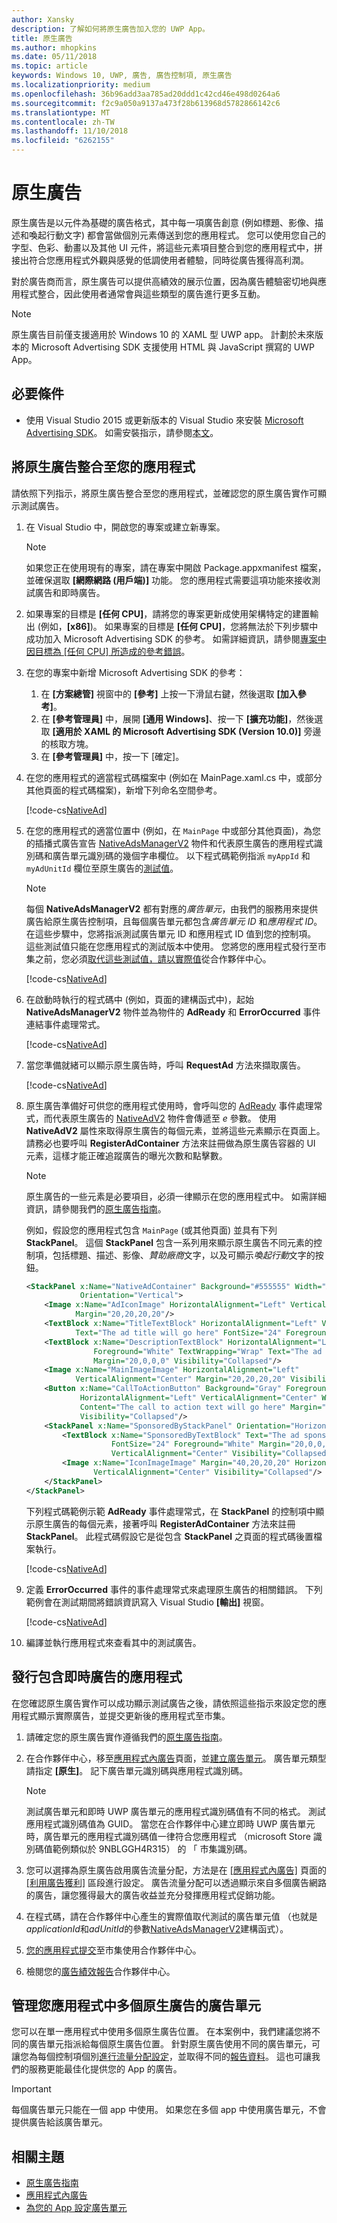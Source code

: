 ```yaml
---
author: Xansky
description: 了解如何將原生廣告加入您的 UWP App。
title: 原生廣告
ms.author: mhopkins
ms.date: 05/11/2018
ms.topic: article
keywords: Windows 10, UWP, 廣告, 廣告控制項, 原生廣告
ms.localizationpriority: medium
ms.openlocfilehash: 36b96add3aa785ad20ddd1c42cd46e498d0264a6
ms.sourcegitcommit: f2c9a050a9137a473f28b613968d5782866142c6
ms.translationtype: MT
ms.contentlocale: zh-TW
ms.lasthandoff: 11/10/2018
ms.locfileid: "6262155"
---
```

# <a name="native-ads"></a>原生廣告

原生廣告是以元件為基礎的廣告格式，其中每一項廣告創意 (例如標題、影像、描述和喚起行動文字) 都會當做個別元素傳送到您的應用程式。 您可以使用您自己的字型、色彩、動畫以及其他 UI 元件，將這些元素項目整合到您的應用程式中，拼接出符合您應用程式外觀與感覺的低調使用者體驗，同時從廣告獲得高利潤。

對於廣告商而言，原生廣告可以提供高績效的展示位置，因為廣告體驗密切地與應用程式整合，因此使用者通常會與這些類型的廣告進行更多互動。

> [!NOTE]
> 原生廣告目前僅支援適用於 Windows 10 的 XAML 型 UWP app。 計劃於未來版本的 Microsoft Advertising SDK 支援使用 HTML 與 JavaScript 撰寫的 UWP App。

## <a name="prerequisites"></a>必要條件

* 使用 Visual Studio 2015 或更新版本的 Visual Studio 來安裝 [Microsoft Advertising SDK](http://aka.ms/ads-sdk-uwp)。 如需安裝指示，請參閱[本文](install-the-microsoft-advertising-libraries.md)。

## <a name="integrate-a-native-ad-into-your-app"></a>將原生廣告整合至您的應用程式

請依照下列指示，將原生廣告整合至您的應用程式，並確認您的原生廣告實作可顯示測試廣告。

1. 在 Visual Studio 中，開啟您的專案或建立新專案。
    > [!NOTE]
    > 如果您正在使用現有的專案，請在專案中開啟 Package.appxmanifest 檔案，並確保選取 **\[網際網路 (用戶端)\]** 功能。 您的應用程式需要這項功能來接收測試廣告和即時廣告。

2. 如果專案的目標是 **\[任何 CPU\]**，請將您的專案更新成使用架構特定的建置輸出 (例如，**\[x86\]**)。 如果專案的目標是 **\[任何 CPU\]**，您將無法於下列步驟中成功加入 Microsoft Advertising SDK 的參考。 如需詳細資訊，請參閱[專案中因目標為 [任何 CPU] 所造成的參考錯誤](known-issues-for-the-advertising-libraries.md#reference_errors)。

3. 在您的專案中新增 Microsoft Advertising SDK 的參考：

    1. 在 **\[方案總管\]** 視窗中的 **\[參考\]** 上按一下滑鼠右鍵，然後選取 **\[加入參考\]**。
    2.  在 **\[參考管理員\]** 中，展開 **\[通用 Windows\]**、按一下 **\[擴充功能\]**，然後選取 **\[適用於 XAML 的 Microsoft Advertising SDK (Version 10.0)\]** 旁邊的核取方塊。
    3.  在 **\[參考管理員\]** 中，按一下 [確定]。

4. 在您的應用程式的適當程式碼檔案中 (例如在 MainPage.xaml.cs 中，或部分其他頁面的程式碼檔案)，新增下列命名空間參考。

    [!code-cs[NativeAd](./code/AdvertisingSamples/NativeAdSamples/cs/MainPage.xaml.cs#Namespaces)]

5.  在您的應用程式的適當位置中 (例如，在 ```MainPage``` 中或部分其他頁面)，為您的插播式廣告宣告 [NativeAdsManagerV2](https://docs.microsoft.com/uwp/api/microsoft.advertising.winrt.ui.nativeadsmanagerv2) 物件和代表原生廣告的應用程式識別碼和廣告單元識別碼的幾個字串欄位。 以下程式碼範例指派 `myAppId` 和 `myAdUnitId` 欄位至原生廣告的[測試值](set-up-ad-units-in-your-app.md#test-ad-units)。
    > [!NOTE]
    > 每個 **NativeAdsManagerV2** 都有對應的*廣告單元*，由我們的服務用來提供廣告給原生廣告控制項，且每個廣告單元都包含*廣告單元 ID* 和*應用程式 ID*。 在這些步驟中，您將指派測試廣告單元 ID 和應用程式 ID 值到您的控制項。 這些測試值只能在您應用程式的測試版本中使用。 您將您的應用程式發行至市集之前，您必須[取代這些測試值，請以實際值](#release)從合作夥伴中心。

    [!code-cs[NativeAd](./code/AdvertisingSamples/NativeAdSamples/cs/MainPage.xaml.cs#Variables)]

6.  在啟動時執行的程式碼中 (例如，頁面的建構函式中)，起始 **NativeAdsManagerV2** 物件並為物件的 **AdReady** 和 **ErrorOccurred** 事件連結事件處理常式。

    [!code-cs[NativeAd](./code/AdvertisingSamples/NativeAdSamples/cs/MainPage.xaml.cs#ConfigureNativeAd)]

7.  當您準備就緒可以顯示原生廣告時，呼叫 **RequestAd** 方法來擷取廣告。

    [!code-cs[NativeAd](./code/AdvertisingSamples/NativeAdSamples/cs/MainPage.xaml.cs#RequestAd)]

8.  原生廣告準備好可供您的應用程式使用時，會呼叫您的 [AdReady](https://docs.microsoft.com/uwp/api/microsoft.advertising.winrt.ui.nativeadsmanagerv2.adready) 事件處理常式，而代表原生廣告的 [NativeAdV2](https://docs.microsoft.com/uwp/api/microsoft.advertising.winrt.ui.nativeadv2) 物件會傳遞至 *e* 參數。 使用 **NativeAdV2** 屬性來取得原生廣告的每個元素，並將這些元素顯示在頁面上。 請務必也要呼叫 **RegisterAdContainer** 方法來註冊做為原生廣告容器的 UI 元素，這樣才能正確追蹤廣告的曝光次數和點擊數。
    > [!NOTE]
    > 原生廣告的一些元素是必要項目，必須一律顯示在您的應用程式中。 如需詳細資訊，請參閱我們的[原生廣告指南](ui-and-user-experience-guidelines.md#guidelines-for-native-ads)。

    例如，假設您的應用程式包含 ```MainPage``` (或其他頁面) 並具有下列 **StackPanel**。 這個 **StackPanel** 包含一系列用來顯示原生廣告不同元素的控制項，包括標題、描述、影像、*贊助廠商*文字，以及可顯示*喚起行動*文字的按鈕。

    ``` xml
    <StackPanel x:Name="NativeAdContainer" Background="#555555" Width="Auto" Height="Auto"
                Orientation="Vertical">
        <Image x:Name="AdIconImage" HorizontalAlignment="Left" VerticalAlignment="Center"
               Margin="20,20,20,20"/>
        <TextBlock x:Name="TitleTextBlock" HorizontalAlignment="Left" VerticalAlignment="Center"
               Text="The ad title will go here" FontSize="24" Foreground="White" Margin="20,0,0,10"/>
        <TextBlock x:Name="DescriptionTextBlock" HorizontalAlignment="Left" VerticalAlignment="Center"
                   Foreground="White" TextWrapping="Wrap" Text="The ad description will go here"
                   Margin="20,0,0,0" Visibility="Collapsed"/>
        <Image x:Name="MainImageImage" HorizontalAlignment="Left"
               VerticalAlignment="Center" Margin="20,20,20,20" Visibility="Collapsed"/>
        <Button x:Name="CallToActionButton" Background="Gray" Foreground="White"
                HorizontalAlignment="Left" VerticalAlignment="Center" Width="Auto" Height="Auto"
                Content="The call to action text will go here" Margin="20,20,20,20"
                Visibility="Collapsed"/>
        <StackPanel x:Name="SponsoredByStackPanel" Orientation="Horizontal" Margin="20,20,20,20">
            <TextBlock x:Name="SponsoredByTextBlock" Text="The ad sponsored by text will go here"
                       FontSize="24" Foreground="White" Margin="20,0,0,0" HorizontalAlignment="Left"
                       VerticalAlignment="Center" Visibility="Collapsed"/>
            <Image x:Name="IconImageImage" Margin="40,20,20,20" HorizontalAlignment="Left"
                   VerticalAlignment="Center" Visibility="Collapsed"/>
        </StackPanel>
    </StackPanel>
    ```

    下列程式碼範例示範 **AdReady** 事件處理常式，在 **StackPanel** 的控制項中顯示原生廣告的每個元素，接著呼叫 **RegisterAdContainer** 方法來註冊 **StackPanel**。 此程式碼假設它是從包含 **StackPanel** 之頁面的程式碼後置檔案執行。

    [!code-cs[NativeAd](./code/AdvertisingSamples/NativeAdSamples/cs/MainPage.xaml.cs#AdReady)]

9.  定義 **ErrorOccurred** 事件的事件處理常式來處理原生廣告的相關錯誤。 下列範例會在測試期間將錯誤資訊寫入 Visual Studio **\[輸出\]** 視窗。

    [!code-cs[NativeAd](./code/AdvertisingSamples/NativeAdSamples/cs/MainPage.xaml.cs#ErrorOccurred)]

10.  編譯並執行應用程式來查看其中的測試廣告。

<span id="release" />

## <a name="release-your-app-with-live-ads"></a>發行包含即時廣告的應用程式

在您確認原生廣告實作可以成功顯示測試廣告之後，請依照這些指示來設定您的應用程式顯示實際廣告，並提交更新後的應用程式至市集。

1.  請確定您的原生廣告實作遵循我們的[原生廣告指南](ui-and-user-experience-guidelines.md#guidelines-for-native-ads)。

2.  在合作夥伴中心，移至[應用程式內廣告](../publish/in-app-ads.md)頁面，並[建立廣告單元](set-up-ad-units-in-your-app.md#live-ad-units)。 廣告單元類型請指定 **\[原生\]**。 記下廣告單元識別碼與應用程式識別碼。
    > [!NOTE]
    > 測試廣告單元和即時 UWP 廣告單元的應用程式識別碼值有不同的格式。 測試應用程式識別碼值為 GUID。 當您在合作夥伴中心建立即時 UWP 廣告單元時，廣告單元的應用程式識別碼值一律符合您應用程式 （microsoft Store 識別碼值範例類似於 9NBLGGH4R315） 的 「 市集識別碼。

3. 您可以選擇為原生廣告啟用廣告流量分配，方法是在 [\[應用程式內廣告\]](../publish/in-app-ads.md) 頁面的 [\[利用廣告獲利\]](../publish/in-app-ads.md#mediation) 區段進行設定。 廣告流量分配可以透過顯示來自多個廣告網路的廣告，讓您獲得最大的廣告收益並充分發揮應用程式促銷功能。

4.  在程式碼，請在合作夥伴中心產生的實際值取代測試的廣告單元值 （也就是*applicationId*和*adUnitId*的參數[NativeAdsManagerV2](https://docs.microsoft.com/uwp/api/microsoft.advertising.winrt.ui.nativeadsmanagerv2.-ctor)建構函式）。

5.  [您的應用程式提交](../publish/app-submissions.md)至市集使用合作夥伴中心。

6.  檢閱您的[廣告績效報告](../publish/advertising-performance-report.md)合作夥伴中心。

## <a name="manage-ad-units-for-multiple-native-ads-in-your-app"></a>管理您應用程式中多個原生廣告的廣告單元

您可以在單一應用程式中使用多個原生廣告位置。 在本案例中，我們建議您將不同的廣告單元指派給每個原生廣告位置。 針對原生廣告使用不同的廣告單元，可讓您為每個控制項個別[進行流量分配設定](../publish/in-app-ads.md#mediation)，並取得不同的[報告資料](../publish/advertising-performance-report.md)。 這也可讓我們的服務更能最佳化提供您的 App 的廣告。

> [!IMPORTANT]
> 每個廣告單元只能在一個 app 中使用。 如果您在多個 app 中使用廣告單元，不會提供廣告給該廣告單元。

## <a name="related-topics"></a>相關主題

* [原生廣告指南](ui-and-user-experience-guidelines.md#guidelines-for-native-ads)
* [應用程式內廣告](../publish/in-app-ads.md)
* [為您的 App 設定廣告單元](set-up-ad-units-in-your-app.md)
